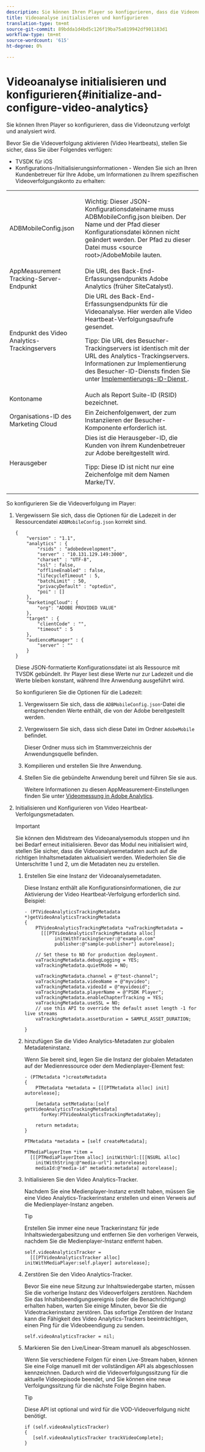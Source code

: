 ```yaml
---
description: Sie können Ihren Player so konfigurieren, dass die Videonutzung verfolgt und analysiert wird.
title: Videoanalyse initialisieren und konfigurieren
translation-type: tm+mt
source-git-commit: 89bdda1d4bd5c126f19ba75a819942df901183d1
workflow-type: tm+mt
source-wordcount: '615'
ht-degree: 0%

---
```



# Videoanalyse initialisieren und konfigurieren{#initialize-and-configure-video-analytics}

Sie können Ihren Player so konfigurieren, dass die Videonutzung verfolgt und analysiert wird.

Bevor Sie die Videoverfolgung aktivieren (Video Heartbeats), stellen Sie sicher, dass Sie über Folgendes verfügen:

* TVSDK für iOS
* Konfigurations-/Initialisierungsinformationen - Wenden Sie sich an Ihren Kundenbetreuer für Ihre Adobe, um Informationen zu Ihrem spezifischen Videoverfolgungskonto zu erhalten:

<table id="table_3565328ABBEE4605A92EAE1ADE5D6F84"> 
 <tbody> 
  <tr> 
   <td colname="col1"> <span class="filepath"> ADBMobileConfig.json  </span> </td> 
   <td colname="col2"> <p>Wichtig:  Dieser JSON-Konfigurationsdateiname muss <span class="codeph"> ADBMobileConfig.json </span> bleiben. Der Name und der Pfad dieser Konfigurationsdatei können nicht geändert werden. Der Pfad zu dieser Datei muss <span class="codeph"> &lt;source root&gt;/AdobeMobile </span> lauten. </p> </td> 
  </tr> 
  <tr> 
   <td colname="col1"> <span class="codeph"> AppMeasurement  </span> Tracking-Server-Endpunkt </td> 
   <td colname="col2"> Die URL des Back-End-Erfassungsendpunkts Adobe Analytics (früher SiteCatalyst). </td> 
  </tr> 
  <tr> 
   <td colname="col1"> Endpunkt des Video Analytics-Trackingservers </td> 
   <td colname="col2"> Die URL des Back-End-Erfassungsendpunkts für die Videoanalyse. Hier werden alle Video Heartbeat-Verfolgungsaufrufe gesendet. <p>Tipp:  Die URL des Besucher-Trackingservers ist identisch mit der URL des Analytics-Trackingservers. Informationen zur Implementierung des Besucher-ID-Diensts finden Sie unter <a href="https://marketing.adobe.com/resources/help/en_US/mcvid/mcvid-setup-target.html" format="html" scope="external"> Implementierungs-ID-Dienst </a>. </p> </td> 
  </tr> 
  <tr> 
   <td colname="col1"> Kontoname </td> 
   <td colname="col2"> Auch als Report Suite-ID (RSID) bezeichnet. </td> 
  </tr> 
  <tr> 
   <td colname="col1"> Organisations-ID des Marketing Cloud </td> 
   <td colname="col2"> Ein Zeichenfolgenwert, der zum Instanziieren der Besucher-Komponente erforderlich ist. </td> 
  </tr> 
  <tr> 
   <td colname="col1"> Herausgeber </td> 
   <td colname="col2"> Dies ist die Herausgeber-ID, die Kunden von ihrem Kundenbetreuer zur Adobe bereitgestellt wird. <p>Tipp:  Diese ID ist nicht nur eine Zeichenfolge mit dem Namen Marke/TV. </p> </td> 
  </tr> 
 </tbody> 
</table>

So konfigurieren Sie die Videoverfolgung im Player:

1. Vergewissern Sie sich, dass die Optionen für die Ladezeit in der Ressourcendatei `ADBMobileConfig.json` korrekt sind.

   ```
   { 
       "version" : "1.1", 
       "analytics" : { 
           "rsids" : "adobedevelopment", 
           "server" : "10.131.129.149:3000", 
           "charset" : "UTF-8", 
           "ssl" : false, 
           "offlineEnabled" : false, 
           "lifecycleTimeout" : 5, 
           "batchLimit" : 50, 
           "privacyDefault" : "optedin", 
           "poi" : [] 
       }, 
       "marketingCloud": { 
           "org": "ADOBE PROVIDED VALUE"  
       }, 
       "target" : { 
           "clientCode" : "", 
           "timeout" : 5 
       }, 
       "audienceManager" : { 
           "server" : "" 
       } 
   }
   ```

   Diese JSON-formatierte Konfigurationsdatei ist als Ressource mit TVSDK gebündelt. Ihr Player liest diese Werte nur zur Ladezeit und die Werte bleiben konstant, während Ihre Anwendung ausgeführt wird.

   So konfigurieren Sie die Optionen für die Ladezeit:

   1. Vergewissern Sie sich, dass die `ADBMobileConfig.json`-Datei die entsprechenden Werte enthält, die von der Adobe bereitgestellt werden.
   1. Vergewissern Sie sich, dass sich diese Datei im Ordner `AdobeMobile` befindet.

      Dieser Ordner muss sich im Stammverzeichnis der Anwendungsquelle befinden.
   1. Kompilieren und erstellen Sie Ihre Anwendung.
   1. Stellen Sie die gebündelte Anwendung bereit und führen Sie sie aus.

      Weitere Informationen zu diesen AppMeasurement-Einstellungen finden Sie unter [Videomessung in Adobe Analytics](https://marketing.adobe.com/resources/help/en_US/sc/appmeasurement/video/).
1. Initialisieren und Konfigurieren von Video Heartbeat-Verfolgungsmetadaten.

   >[!IMPORTANT]
   >
   >Sie können den Midstream des Videoanalysemoduls stoppen und ihn bei Bedarf erneut initialisieren. Bevor das Modul neu initialisiert wird, stellen Sie sicher, dass die Videoanalysemetadaten auch auf die richtigen Inhaltsmetadaten aktualisiert werden. Wiederholen Sie die Unterschritte 1 und 2, um die Metadaten neu zu erstellen.

   1. Erstellen Sie eine Instanz der Videoanalysemetadaten.

      Diese Instanz enthält alle Konfigurationsinformationen, die zur Aktivierung der Video Heartbeat-Verfolgung erforderlich sind. Beispiel:

      ```
      - (PTVideoAnalyticsTrackingMetadata *)getVideoAnalyticsTrackingMetadata 
      { 
          PTVideoAnalyticsTrackingMetadata *vaTrackingMetadata =  
            [[[PTVideoAnalyticsTrackingMetadata alloc]  
                 initWithTrackingServer:@"example.com" 
                 publisher:@"sample-publisher"] autorelease]; 
      
          // Set these to NO for production deployment. 
          vaTrackingMetadata.debugLogging = YES;  
          vaTrackingMetadata.quietMode = NO; 
      
          vaTrackingMetadata.channel = @"test-channel"; 
          vaTrackingMetadata.videoName = @"myvideo"; 
          vaTrackingMetadata.videoId = @"myvideoid"; 
          vaTrackingMetadata.playerName = @"PSDK Player"; 
          vaTrackingMetadata.enableChapterTracking = YES; 
          vaTrackingMetadata.useSSL = NO; 
          // use this API to override the default asset length -1 for live streams 
          vaTrackingMetadata.assetDuration = SAMPLE_ASSET_DURATION; 
      
      }
      ```

   1. hinzufügen Sie die Video Analytics-Metadaten zur globalen Metadateninstanz.

      Wenn Sie bereit sind, legen Sie die Instanz der globalen Metadaten auf der Medienressource oder dem Medienplayer-Element fest:

      ```
      - (PTMetadata *)createMetadata 
      { 
          PTMetadata *metadata = [[[PTMetadata alloc] init] autorelease]; 
      
          [metadata setMetadata:[self getVideoAnalyticsTrackingMetadata]  
            forKey:PTVideoAnalyticsTrackingMetadataKey]; 
      
          return metadata; 
      } 
      
      PTMetadata *metadata = [self createMetadata]; 
      
      PTMediaPlayerItem *item =  
        [[[PTMediaPlayerItem alloc] initWithUrl:[[[NSURL alloc]  
          initWithString:@"media-url"] autorelease] 
          mediaId:@"media-id" metadata:metadata] autorelease];
      ```

   1. Initialisieren Sie den Video Analytics-Tracker.

      Nachdem Sie eine Medienplayer-Instanz erstellt haben, müssen Sie eine Video Analytics-Trackerinstanz erstellen und einen Verweis auf die Medienplayer-Instanz angeben.

      >[!TIP]
      >
      >Erstellen Sie immer eine neue Trackerinstanz für jede Inhaltswiedergabesitzung und entfernen Sie den vorherigen Verweis, nachdem Sie die Medienplayer-Instanz entfernt haben.

      ```
      self.videoAnalyticsTracker =  
        [[[PTVideoAnalyticsTracker alloc] initWithMediaPlayer:self.player] autorelease];
      ```

   1. Zerstören Sie den Video Analytics-Tracker.

      Bevor Sie eine neue Sitzung zur Inhaltswiedergabe starten, müssen Sie die vorherige Instanz des Videoverfolgers zerstören. Nachdem Sie das Inhaltsbeendigungsereignis (oder die Benachrichtigung) erhalten haben, warten Sie einige Minuten, bevor Sie die Videotrackerinstanz zerstören. Das sofortige Zerstören der Instanz kann die Fähigkeit des Video Analytics-Trackers beeinträchtigen, einen Ping für die Videobeendigung zu senden.

      ```
      self.videoAnalyticsTracker = nil;
      ```

   1. Markieren Sie den Live/Linear-Stream manuell als abgeschlossen.

      Wenn Sie verschiedene Folgen für einen Live-Stream haben, können Sie eine Folge manuell mit der vollständigen API als abgeschlossen kennzeichnen. Dadurch wird die Videoverfolgungssitzung für die aktuelle Videoepisode beendet, und Sie können eine neue Verfolgungssitzung für die nächste Folge Beginn haben.

      >[!TIP]
      >
      >Diese API ist optional und wird für die VOD-Videoverfolgung nicht benötigt.

      ```
      if (self.videoAnalyticsTracker) 
      { 
         [self.videoAnalyticsTracker trackVideoComplete];   
      }
      ```

